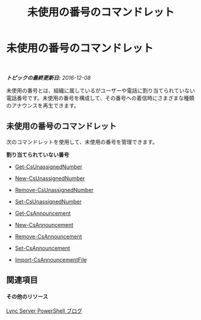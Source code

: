 ﻿---
title: 未使用の番号のコマンドレット
TOCTitle: 未使用の番号のコマンドレット
ms:assetid: 4956dddb-199b-47f4-813f-ef3c461aaf2e
ms:mtpsurl: https://technet.microsoft.com/ja-jp/library/Gg415649(v=OCS.15)
ms:contentKeyID: 48271991
ms.date: 12/10/2016
mtps_version: v=OCS.15
ms.translationtype: HT
---

# 未使用の番号のコマンドレット

 

_**トピックの最終更新日:** 2016-12-08_

未使用の番号とは、組織に属しているがユーザーや電話に割り当てられていない電話番号です。未使用の番号を構成して、その番号への着信時にさまざまな種類のアナウンスを再生できます。

## 未使用の番号のコマンドレット

次のコマンドレットを使用して、未使用の番号を管理できます。

**割り当てられていない番号**

  - [Get-CsUnassignedNumber](get-csunassignednumber.md)

  - [New-CsUnassignedNumber](new-csunassignednumber.md)

  - [Remove-CsUnassignedNumber](remove-csunassignednumber.md)

  - [Set-CsUnassignedNumber](set-csunassignednumber.md)

  - [Get-CsAnnouncement](get-csannouncement.md)

  - [New-CsAnnouncement](new-csannouncement.md)

  - [Remove-CsAnnouncement](remove-csannouncement.md)

  - [Set-CsAnnouncement](set-csannouncement.md)

  - [Import-CsAnnouncementFile](import-csannouncementfile.md)

## 関連項目

#### その他のリソース

[Lync Server PowerShell ブログ](http://go.microsoft.com/fwlink/?linkid=203150%26clcid=0x411)

